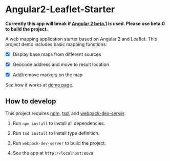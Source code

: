 # Angular2-Leaflet-Starter

**Currently this app will break if [Angular 2 beta.1](https://github.com/angular/angular/blob/master/CHANGELOG.md#200-beta1-catamorphic-involution-2016-01-08) is used. Please use beta.0 to build the project.**

A web mapping application starter based on Angular 2 and Leaflet. This project demo includes basic mapping functions:

- [x] Display base maps from different sources

- [x] Geocode address and move to result location

- [x] Add/remove markers on the map

See how it works at [demo page](http://haoliangyu.github.io/angular2-leaflet-starter/).

## How to develop

This project requires [npm](https://www.npmjs.com/), [tsd](http://definitelytyped.org/tsd/), and [webpack-dev-server](https://webpack.github.io/).

1. Run ```npm install``` to install all dependencies.

2. Run ```tsd install``` to install type definition.

3. Run ```webpack-dev-server``` to build the project.

5. See the app at ```http://localhost:8080```
